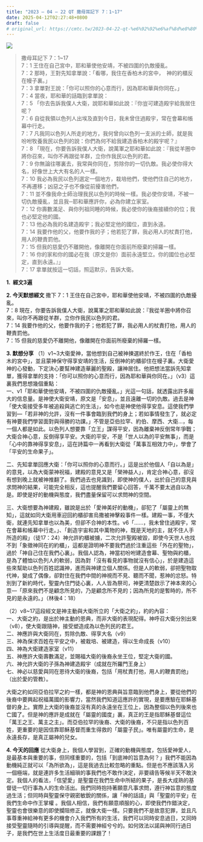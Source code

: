 ```yaml
---
title: "2023 – 04 – 22 QT 撒母耳記下 7：1~17"
date: 2025-04-12T02:27:48+0800
draft: false
# original_url: https://cmtc.tw/2023-04-22-qt-%e6%92%92%e6%af%8d%e8%80%b3%e8%a8%98%e4%b8%8b-7%ef%bc%9a117
---
```


![](/images/qt.jpg)
> 撒母耳記下 7：1\~17  
> 7：1 王住在自己宮中，耶和華使他安靖，不被四圍的仇敵擾亂。  
> 7：2 那時，王對先知拿單說：「看哪，我住在香柏木的宮中，　神的約櫃反在幔子裏。」  
> 7：3 拿單對王說：「你可以照你的心意而行，因為耶和華與你同在。」  
> 7：4 當夜，耶和華的話臨到拿單說：  
> 7：5 「你去告訴我僕人大衛，說耶和華如此說：『你豈可建造殿宇給我居住呢？  
> 7：6 自從我領以色列人出埃及直到今日，我未曾住過殿宇，常在會幕和帳幕中行走。  
> 7：7 凡我同以色列人所走的地方，我何曾向以色列一支派的士師，就是我吩咐牧養我民以色列的說：你們為何不給我建造香柏木的殿宇呢？』  
> 7：8 「現在，你要告訴我僕人大衛，說萬軍之耶和華如此說：『我從羊圈中將你召來，叫你不再跟從羊群，立你作我民以色列的君。  
> 7：9 你無論往哪裏去，我常與你同在，剪除你的一切仇敵。我必使你得大名，好像世上大大有名的人一樣。  
> 7：10 我必為我民以色列選定一個地方，栽培他們，使他們住自己的地方，不再遷移；凶惡之子也不像從前擾害他們，  
> 7：11 並不像我命士師治理我民以色列的時候一樣。我必使你安靖，不被一切仇敵擾亂，並且我─耶和華應許你，必為你建立家室。  
> 7：12 你壽數滿足、與你列祖同睡的時候，我必使你的後裔接續你的位；我也必堅定他的國。  
> 7：13 他必為我的名建造殿宇；我必堅定他的國位，直到永遠。  
> 7：14 我要作他的父，他要作我的子；他若犯了罪，我必用人的杖責打他，用人的鞭責罰他。  
> 7：15 但我的慈愛仍不離開他，像離開在你面前所廢棄的掃羅一樣。  
> 7：16 你的家和你的國必在我（原文是你）面前永遠堅立。你的國位也必堅定，直到永遠。』」  
> 7：17 拿單就按這一切話，照這默示，告訴大衛。

**1.  經文3遍**

**2. 今天默想經文**
撒下 7：1 王住在自己宮中，耶和華使他安靖，不被四圍的仇敵擾亂。  
7：8 現在，你要告訴我僕人大衛，說萬軍之耶和華如此說：『我從羊圈中將你召來，叫你不再跟從羊群，立你作我民以色列的君。  
7：14 我要作他的父，他要作我的子；他若犯了罪，我必用人的杖責打他，用人的鞭責罰他。  
7：15 但我的慈愛仍不離開他，像離開在你面前所廢棄的掃羅一樣。

**3. 默想分享**
（1）v1\~3大衛愛神，當他想到自己被神揀選終於作王，住在「香柏木的宮中」，並且蒙神保守得享安靖的生活，反倒神的約櫃卻住在幔子裏。大衛愛神的心發動，下定決心要幫神建造華麗的聖殿，讓神居住。他把想法當訴先知拿單，獲得拿單的支持：「你可以照你的心意而行，因為耶和華與你同在。」（v3）這裏我們思想幾個重點：  
一、v1「耶和華使他安靖，不被四圍的仇敵擾亂。」光這一句話，就透露出許多龐大的信息量。是神使大衛安靖，原文是「安息」，並且遠離一切的仇敵。過去是神「使大衛接受多年被追殺與逃亡的生活」，如今也是神使他得享安息。這使我們學習到—「若非神的允許，沒有一件事會臨到我們的身上；若如事情發生了，就必定有神要我們學習面對與得勝的功課。」不管是亞伯拉罕、約伯、摩西、大衛…，每一個人都是如此。以色列人想要靠「立王」謀得平安，因為離棄神反倒常年爭戰；大衛合神心意，反倒得享平安。大衛的平安，不是「世人以為的平安無事」，而是「心中的靠神得享安息」，這在詩篇中一再看到大衛從「萬事互相效力中」，學會了「平安的生命果子」。

二、先知拿單回應大衛：「你可以照你的心意而行。」這是出於他個人「自以為是」的意見，以為大衛蒙神祝福，建殿的意見又是「榮神益人」，肯定合神心意，卻沒有想到晚上就被神推翻了。我們過去也見識到，即使神的僕人，出於自己的意見與求問神的結果，可能完全相反，這也提醒我們要留心回答，千萬不要太過自以為是。即使是好的動機與態度，我們盡量保留可以求問神的空間。

三、大衛想要為神建殿，雖說是出於「愛神美好的動機」，卻犯了「屬靈上的無知」，這就如同大衛用車迎回約櫃卻害烏撒被神擊殺事件一樣。建殿一事，不僅大衛，就連先知拿單也以為美，但卻不合神的本性。v6「……，我未曾住過殿宇，常在會幕和帳幕中行走。」、「創造宇宙和其中萬物的神，既是天地的主，就不住人手所造的殿」（徒17：24）神允許約櫃被擄，二次允許聖殿被毀，即使今天世人也找不到「象徵神同在的約櫃」，這都是證明神不要我們過於注重這些「外在的聖物」，過於「神自己住在我們心裏」。我個人認為，神當初吩咐建造會幕、聖物與約櫃，是為了體恤以色列人的軟弱，因為對「沒有看見的事物就沒有信心」，於是建造這些來幫助以色列百姓認識神，進而與神建立個人關係。但是人的軟弱，卻把聖物取代神，變成了偶像，卻對住在我們中間的神視而不見、聽而不聞，惹神的忿怒。特別到了新約時代，聖靈內住門徒心裏，人人皆為祭司，神更清楚啟示了神本來的心意—「原來我們不是顧念所見的，乃是顧念所不見的；因為所見的是暫時的，所不見的是永遠的。」（林後4：18）

（2）v8\~17這段經文是神主動與大衛所立的「大衛之約」，約的內容：  
一、大衛之約，是出於神主動的恩典，而非大衛的表現配得。神呼召大衛分別出來（v8），使大衛跟隨神，接受塑造成為以色列民的君王。  
二、神應許與大衛同在，剪除仇敵、得享大名（v9）  
三、神為保求百姓在平安之中，被栽培、被建造，得以生命成長（v10）  
四、神為大衛建造家室（v11）  
五、神應許大衛壽數滿足，並賜福大衛的後裔永坐王位，堅定大衛的國。  
六、神允許大衛的子孫為神建造殿宇（成就在所羅門王身上）  
七、神必以慈愛與同在恩待大衛的後裔，包括「用杖責打他，用人的鞭責罰他」（出於愛的管教）。

大衛之約如同亞伯拉罕之約一樣，都是神的恩典與旨意臨到他們身上，要從他們的後裔中要興起祝福萬國的影響力，當然我們知道這應許的實現，是要應驗在耶穌基督的身上。實際上大衛的後裔並沒有真的永遠坐在王位上，因為整個以色列後來也亡國了。但是神的應許是成就在「屬靈的國度」裏，真正的王是指耶穌基督這位「萬王之王、萬主之主」。而亞伯拉罕的後裔、大衛的後裔，不只是指以色列百姓，更重要的是因信靠耶穌基督而重生得救的「屬靈子民」。唯有屬靈的生命，是永遠長存，是真正屬神的兒女。

**4. 今天的回應**
從大衛身上，我個人學習到，正確的動機與態度，包括愛神愛人，是最基本與重要的事，但同樣重要的，包括「到底神的旨意為何？」我們不能因為動機純正就可以「為所欲為」，這是我過去比較忽略的重點。但是也不應該落入另一個極端，就是連許多生活細瑣的事我們也不敢作決定，非要禱告等候半天不敢決定。我個人的看法，「信望愛」是聖靈在我們生命中所結的果子，是長大成熟的基督徒一切行事為人的生命活出。我們同時抱持著願意凡事求問，遵行神旨意的態度過生活；但同時與聖靈保守親密敏銳的關係，讓「神的話語」與「聖靈的平安」在我們生命中作王掌權 。我個人相信，我們有願意順服的心，即使我們作錯決定，聖靈也會很樂意的即使攔阻修正，就像大衛一樣。只要我們不是故意犯罪，並且凡事尊重神給神有更多的機會介入我們所有的生活，我們可以同時安息過日，又同時接受聖靈隨時的引導與提醒，而不需要神經兮兮的。如何效法以諾與神同行過日子，是我們在世上生活度日最重要的課題了！
